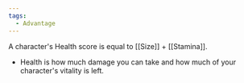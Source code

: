 ```yaml
---
tags:
  - Advantage
---
```

A character's Health score is equal to [[Size]] + [[Stamina]].

- Health is how much damage you can take and how much of your character's vitality is left.